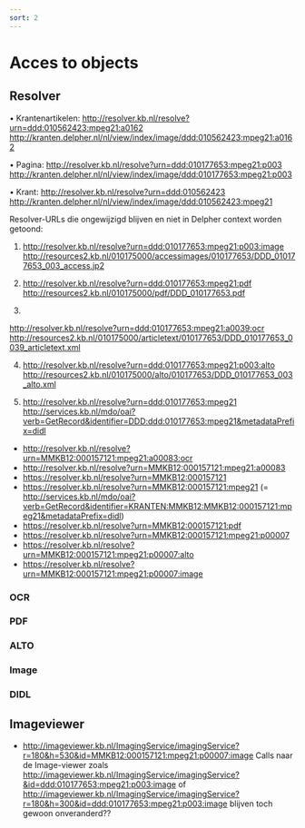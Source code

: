 ```yaml
---
sort: 2
---
```


# Acces to objects  
## Resolver

•	Krantenartikelen: 
http://resolver.kb.nl/resolve?urn=ddd:010562423:mpeg21:a0162  http://kranten.delpher.nl/nl/view/index/image/ddd:010562423:mpeg21:a0162

•	Pagina:
http://resolver.kb.nl/resolve?urn=ddd:010177653:mpeg21:p003  http://kranten.delpher.nl/nl/view/index/image/ddd:010177653:mpeg21:p003

•	Krant: 
http://resolver.kb.nl/resolve?urn=ddd:010562423  http://kranten.delpher.nl/nl/view/index/image/ddd:010562423:mpeg21

Resolver-URLs die ongewijzigd blijven en niet in Delpher context worden getoond:

1.	http://resolver.kb.nl/resolve?urn=ddd:010177653:mpeg21:p003:image  http://resources2.kb.nl/010175000/accessimages/010177653/DDD_010177653_003_access.jp2

2.	http://resolver.kb.nl/resolve?urn=ddd:010177653:mpeg21:pdf  http://resources2.kb.nl/010175000/pdf/DDD_010177653.pdf
3.	
http://resolver.kb.nl/resolve?urn=ddd:010177653:mpeg21:a0039:ocr  http://resources2.kb.nl/010175000/articletext/010177653/DDD_010177653_0039_articletext.xml 

4.	http://resolver.kb.nl/resolve?urn=ddd:010177653:mpeg21:p003:alto  http://resources2.kb.nl/010175000/alto/010177653/DDD_010177653_003_alto.xml 

5.	http://resolver.kb.nl/resolve?urn=ddd:010177653:mpeg21  http://services.kb.nl/mdo/oai?verb=GetRecord&identifier=DDD:ddd:010177653:mpeg21&metadataPrefix=didl
 
* http://resolver.kb.nl/resolve?urn=MMKB12:000157121:mpeg21:a00083:ocr
* http://resolver.kb.nl/resolve?urn=MMKB12:000157121:mpeg21:a00083
* https://resolver.kb.nl/resolve?urn=MMKB12:000157121
* https://resolver.kb.nl/resolve?urn=MMKB12:000157121:mpeg21 (= http://services.kb.nl/mdo/oai?verb=GetRecord&identifier=KRANTEN:MMKB12:MMKB12:000157121:mpeg21&metadataPrefix=didl)
* https://resolver.kb.nl/resolve?urn=MMKB12:000157121:pdf
* https://resolver.kb.nl/resolve?urn=MMKB12:000157121:mpeg21:p00007
* https://resolver.kb.nl/resolve?urn=MMKB12:000157121:mpeg21:p00007:alto
* https://resolver.kb.nl/resolve?urn=MMKB12:000157121:mpeg21:p00007:image


### OCR
### PDF
### ALTO
### Image
### DIDL

## Imageviewer
* http://imageviewer.kb.nl/ImagingService/imagingService?r=180&h=530&id=MMKB12:000157121:mpeg21:p00007:image
Calls naar de Image-viewer zoals http://imageviewer.kb.nl/ImagingService/imagingService?&id=ddd:010177653:mpeg21:p003:image  of http://imageviewer.kb.nl/ImagingService/imagingService?r=180&h=300&id=ddd:010177653:mpeg21:p003:image  blijven toch gewoon onveranderd??

